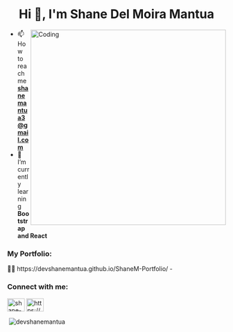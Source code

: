 <h1 align="center">Hi 👋, I'm Shane Del Moira Mantua</h1>
 
<img align="right" alt="Coding" width="450" src="https://i.pinimg.com/originals/f0/f0/d9/f0f0d932d6e39c7af5aa305cbd8da735.gif">

- 📫 How to reach me **shanemantua3@gmail.com**
- 🌱 I’m currently learning **Bootstrap and React**
<h3 align="left">My Portfolio:</h3>
 👨‍💻 https://devshanemantua.github.io/ShaneM-Portfolio/
- 
<h3 align="left">Connect with me:</h3>
<p align="left">
<a href="https://linkedin.com/in/shane-del-moira-mantua-058788234" target="blank"><img align="center" src="https://raw.githubusercontent.com/rahuldkjain/github-profile-readme-generator/master/src/images/icons/Social/linked-in-alt.svg" alt="shane-del-moira-mantua-058788234" height="30" width="40" /></a>
<a href="https://fb.com/https://www.facebook.com/shanedelmoira.mantua.7" target="blank"><img align="center" src="https://raw.githubusercontent.com/rahuldkjain/github-profile-readme-generator/master/src/images/icons/Social/facebook.svg" alt="https://www.facebook.com/shanedelmoira.mantua.7" height="30" width="40" /></a>
</p>

<p>&nbsp;<img align="center" src="https://github-readme-stats.vercel.app/api?username=devshanemantua&show_icons=true&locale=en" alt="devshanemantua" /></p>

